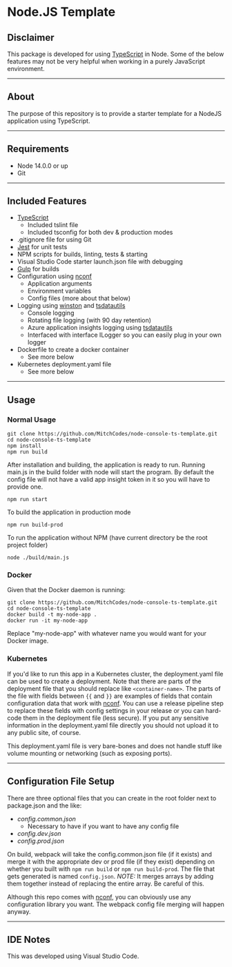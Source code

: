 # Node.JS Template

## Disclaimer

This package is developed for using [TypeScript](http://www.typescriptlang.org/) in Node. Some of the below features may not be very helpful when working in a purely JavaScript environment.

---

## About

The purpose of this repository is to provide a starter template for a NodeJS application using TypeScript.

---

## Requirements

* Node 14.0.0 or up
* Git

---

## Included Features

* [TypeScript](http://www.typescriptlang.org/)
  * Included tslint file
  * Included tsconfig for both dev & production modes
* .gitignore file for using Git
* [Jest](https://jestjs.io/) for unit tests
* NPM scripts for builds, linting, tests & starting
* Visual Studio Code starter launch.json file with debugging
* [Gulp](https://gulpjs.com/) for builds
* Configuration using [nconf](https://github.com/indexzero/nconf#readme)
  * Application arguments
  * Environment variables
  * Config files (more about that below)
* Logging using [winston](https://github.com/winstonjs/winston) and [tsdatautils](https://github.com/MitchCodes/Typescript-DataUtils)
  * Console logging
  * Rotating file logging (with 90 day retention)
  * Azure application insights logging using [tsdatautils](https://github.com/MitchCodes/Typescript-DataUtils)
  * Interfaced with interface ILogger so you can easily plug in your own logger
* Dockerfile to create a docker container
  * See more below
* Kubernetes deployment.yaml file
  * See more below

---

## Usage

### Normal Usage

```
git clone https://github.com/MitchCodes/node-console-ts-template.git
cd node-console-ts-template
npm install
npm run build
```

After installation and building, the application is ready to run. Running main.js in the build folder with node will start the program. By default the config file will not have a valid app insight token in it so you will have to provide one.

```
npm run start
```

To build the application in production mode

```
npm run build-prod
```

To run the application without NPM (have current directory be the root project folder)

```
node ./build/main.js
```

### Docker

Given that the Docker daemon is running:

```
git clone https://github.com/MitchCodes/node-console-ts-template.git
cd node-console-ts-template
docker build -t my-node-app .
docker run -it my-node-app
```

Replace "my-node-app" with whatever name you would want for your Docker image.


### Kubernetes

If you'd like to run this app in a Kubernetes cluster, the deployment.yaml file can be used to create a deployment. Note that there are parts of the deployment file that you should replace like `<container-name>`. The parts of the file with fields between `{{` and `}}` are examples of fields that contain configuration data that work with [nconf](https://github.com/indexzero/nconf#readme). You can use a release pipeline step to replace these fields with config settings in your release or you can hard-code them in the deployment file (less secure). If you put any sensitive information in the deployment.yaml file directly you should not upload it to any public site, of course.

This deployment.yaml file is very bare-bones and does not handle stuff like volume mounting or networking (such as exposing ports).

---

## Configuration File Setup

There are three optional files that you can create in the root folder next to package.json and the like:
* _config.common.json_
    * Necessary to have if you want to have any config file
* _config.dev.json_
* _config.prod.json_

On build, webpack will take the config.common.json file (if it exists) and merge it with the appropriate dev or prod file (if they exist) depending on whether you built with `npm run build` or `npm run build-prod`. The file that gets generated is named `config.json`. _NOTE:_ It merges arrays by adding them together instead of replacing the entire array. Be careful of this.

Although this repo comes with [nconf](https://github.com/indexzero/nconf), you can obviously use any configuration library you want. The webpack config file merging will happen anyway.

---

## IDE Notes

This was developed using Visual Studio Code.